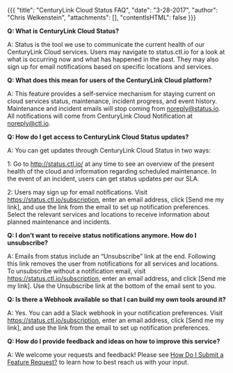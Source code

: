 {{{
  "title": "CenturyLink Cloud Status FAQ",
  "date": "3-28-2017",
  "author": "Chris Welkenstein",
  "attachments": [],
  "contentIsHTML": false
}}}

**Q: What is CenturyLink Cloud Status?**

A: Status is the tool we use to communicate the current health of our CenturyLink Cloud services. Users may navigate to status.ctl.io for a look at what is occurring now and what has happened in the past. They may also sign up for email notifications based on specific locations and services.

**Q: What does this mean for users of the CenturyLink Cloud platform?**

A: This feature provides a self-service mechanism for staying current on cloud services status, maintenance, incident progress, and event history. Maintenance and incident emails will stop coming from noreply@status.io. All notifications will come from CenturyLink Cloud Notification at noreply@ctl.io.

**Q: How do I get access to CenturyLink Cloud Status updates?**

A: You can get updates through CenturyLink Cloud Status in two ways:

1: Go to http://status.ctl.io/ at any time to see an overview of the present health of the cloud and information regarding scheduled maintenance. In the event of an incident, users can get status updates per our SLA.

2: Users may sign up for email notifications. Visit https://status.ctl.io/subscription, enter an email address, click [Send me my link], and use the link from the email to set up notification preferences. Select the relevant services and locations to receive information about planned maintenance and incidents.

**Q: I don’t want to receive status notifications anymore. How do I unsubscribe?**

A: Emails from status include an “Unsubscribe” link at the end. Following this link removes the user from notifications for all services and locations. To unsubscribe without a notification email, visit https://status.ctl.io/subscription, enter an email address, and click [Send me my link]. Use the Unsubscribe link at the bottom of the email sent to you.

**Q: Is there a Webhook available so that I can build my own tools around it?**

A: Yes. You can add a Slack webhook in your notification preferences. Visit https://status.ctl.io/subscription, enter an email address, click [Send me my link], and use the link from the email to set up notification preferences.

**Q: How do I provide feedback and ideas on how to improve this service?**

A: We welcome your requests and feedback! Please see [How Do I Submit a Feature Request?](../Support/how-do-i-submit-a-feature-request.md) to learn how to best reach us with your input.
